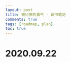 ```yaml
---
layout: post
title: 被讨厌的勇气 - 读书笔记
comments: true
tags: [roadmap, plan]
toc: true
---
```


# 2020.09.22